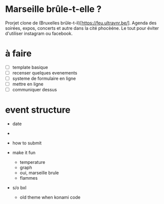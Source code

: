 # Marseille brûle-t-elle ?
Prorjet clone de (Bruxelles brûle-t-il)[https://feu.ultravnr.be/]. Agenda des soirées, expos, concerts et autre dans la cité phocèéne. Le tout pour éviter d'utiliser instagram ou facebook.

# à faire
* [ ] template basique
* [ ] recenser quelques evenements
* [ ] systeme de formulaire en ligne
* [ ] mettre en ligne
* [ ] communiquer dessus

# event structure
* date
* 

* how to submit
* make it fun 
    * temperature
    * graph
    * oui, marseille brule
    * flammes
* s/o bxl 
    * old theme when konami code

